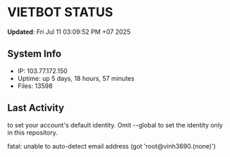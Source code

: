 # VIETBOT STATUS
**Updated**: Fri Jul 11 03:09:52 PM +07 2025

## System Info
- IP: 103.77.172.150
- Uptime: up 5 days, 18 hours, 57 minutes
- Files: 13598

## Last Activity

to set your account's default identity.
Omit --global to set the identity only in this repository.

fatal: unable to auto-detect email address (got 'root@vinh3690.(none)')
